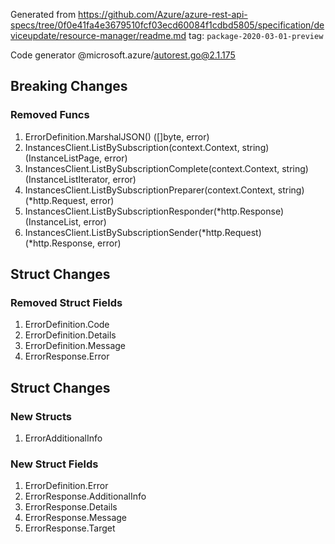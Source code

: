 Generated from https://github.com/Azure/azure-rest-api-specs/tree/0f0e41fa4e3679510fcf03ecd60084f1cdbd5805/specification/deviceupdate/resource-manager/readme.md tag: `package-2020-03-01-preview`

Code generator @microsoft.azure/autorest.go@2.1.175


## Breaking Changes

### Removed Funcs

1. ErrorDefinition.MarshalJSON() ([]byte, error)
1. InstancesClient.ListBySubscription(context.Context, string) (InstanceListPage, error)
1. InstancesClient.ListBySubscriptionComplete(context.Context, string) (InstanceListIterator, error)
1. InstancesClient.ListBySubscriptionPreparer(context.Context, string) (*http.Request, error)
1. InstancesClient.ListBySubscriptionResponder(*http.Response) (InstanceList, error)
1. InstancesClient.ListBySubscriptionSender(*http.Request) (*http.Response, error)

## Struct Changes

### Removed Struct Fields

1. ErrorDefinition.Code
1. ErrorDefinition.Details
1. ErrorDefinition.Message
1. ErrorResponse.Error

## Struct Changes

### New Structs

1. ErrorAdditionalInfo

### New Struct Fields

1. ErrorDefinition.Error
1. ErrorResponse.AdditionalInfo
1. ErrorResponse.Details
1. ErrorResponse.Message
1. ErrorResponse.Target
